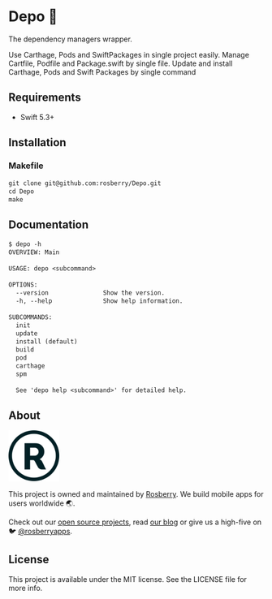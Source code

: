 # Depo :station:
The dependency managers wrapper. 

Use Carthage, Pods and SwiftPackages in single project easily. 
Manage Cartfile, Podfile and Package.swift by single file. 
Update and install Carthage, Pods and Swift Packages by single command

## Requirements

- Swift 5.3+

## Installation
### Makefile
```
git clone git@github.com:rosberry/Depo.git
cd Depo
make
```

## Documentation
```
$ depo -h
OVERVIEW: Main

USAGE: depo <subcommand>

OPTIONS:
  --version               Show the version.
  -h, --help              Show help information.

SUBCOMMANDS:
  init
  update
  install (default)
  build
  pod
  carthage
  spm

  See 'depo help <subcommand>' for detailed help.
```

## About

<img src="https://github.com/rosberry/Foundation/blob/master/Assets/full_logo.png?raw=true" height="100" />

This project is owned and maintained by [Rosberry](http://rosberry.com). We build mobile apps for users worldwide 🌏.

Check out our [open source projects](https://github.com/rosberry), read [our blog](https://medium.com/@Rosberry) or give us a high-five on 🐦 [@rosberryapps](http://twitter.com/RosberryApps).

## License

This project is available under the MIT license. See the LICENSE file for more info.
